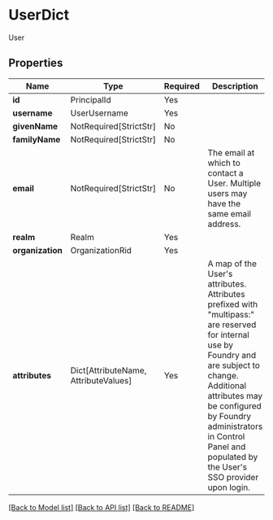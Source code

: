 # UserDict

User

## Properties
| Name | Type | Required | Description |
| ------------ | ------------- | ------------- | ------------- |
**id** | PrincipalId | Yes |  |
**username** | UserUsername | Yes |  |
**givenName** | NotRequired[StrictStr] | No |  |
**familyName** | NotRequired[StrictStr] | No |  |
**email** | NotRequired[StrictStr] | No | The email at which to contact a User. Multiple users may have the same email address. |
**realm** | Realm | Yes |  |
**organization** | OrganizationRid | Yes |  |
**attributes** | Dict[AttributeName, AttributeValues] | Yes | A map of the User's attributes. Attributes prefixed with "multipass:" are reserved for internal use by Foundry and are subject to change. Additional attributes may be configured by Foundry administrators in  Control Panel and populated by the User's SSO provider upon login.  |


[[Back to Model list]](../../README.md#documentation-for-models) [[Back to API list]](../../README.md#documentation-for-api-endpoints) [[Back to README]](../../README.md)
